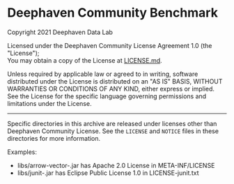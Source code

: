 # Deephaven Community Benchmark
Copyright 2021 Deephaven Data Lab

Licensed under the Deephaven Community License Agreement 1.0 (the "License");  
You may obtain a copy of the License at [LICENSE.md](LICENSE.md).

Unless required by applicable law or agreed to in writing, software
distributed under the License is distributed on an "AS IS" BASIS,
WITHOUT WARRANTIES OR CONDITIONS OF ANY KIND, either express or implied.
See the License for the specific language governing permissions and
limitations under the License.

--------------------------------------------------------------------------------

Specific directories in this archive are released under licenses other than 
Deephaven Community License.  See the `LICENSE` and `NOTICE` files in 
these directories for more information.

Examples:
* libs/arrow-vector-<version>.jar has Apache 2.0 License in META-INF/LICENSE
* libs/junit-<version>.jar has Eclipse Public License 1.0 in LICENSE-junit.txt
